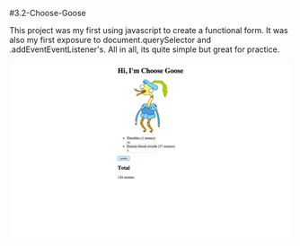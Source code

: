 #3.2-Choose-Goose

This project was my first using javascript to create a functional form. It was also my first exposure to document.querySelector and .addEventEventListener's. All in all, its quite simple but great for practice.

![Choose-Goose](img/screen.png)
